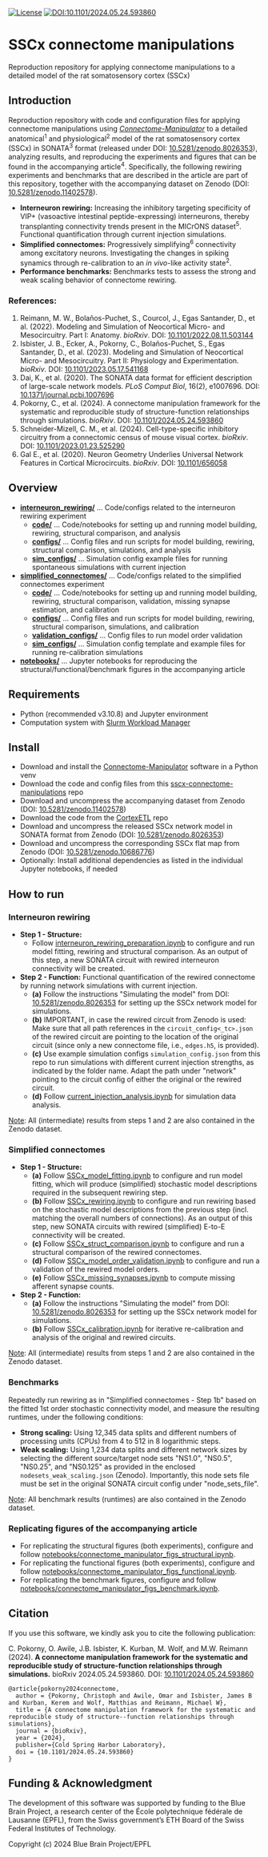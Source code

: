 [![License](https://img.shields.io/badge/License-Apache_2.0-blue.svg)](https://opensource.org/licenses/Apache-2.0)
[![DOI:10.1101/2024.05.24.593860](http://img.shields.io/badge/DOI-10.1101/2024.05.24.593860-B31B1B.svg)](https://doi.org/10.1101/2024.05.24.593860)

# SSCx connectome manipulations

Reproduction repository for applying connectome manipulations to a detailed model of the rat somatosensory cortex (SSCx)


## Introduction

Reproduction repository with code and configuration files for applying connectome manipulations using [_Connectome-Manipulator_](https://github.com/BlueBrain/connectome-manipulator) to a detailed anatomical<sup>1</sup> and physiological<sup>2</sup> model of the rat somatosensory cortex (SSCx) in SONATA<sup>3</sup> format (released under DOI: [10.5281/zenodo.8026353](https://doi.org/10.5281/zenodo.8026353)), analyzing results, and reproducing the experiments and figures that can be found in the accompanying article<sup>4</sup>. Specifically, the following rewiring experiments and benchmarks that are described in the article are part of this repository, together with the accompanying dataset on Zenodo (DOI: [10.5281/zenodo.11402578](https://doi.org/10.5281/zenodo.11402578)).
- __Interneuron rewiring:__ Increasing the inhibitory targeting specificity of VIP+ (vasoactive intestinal peptide-expressing) interneurons, thereby transplanting connectivity trends present in the MICrONS dataset<sup>5</sup>. Functional quantification through current injection simulations.
- __Simplified connectomes:__ Progressively simplifying<sup>6</sup> connectivity among excitatory neurons. Investigating the changes in spiking synamics through re-calibration to an _in vivo_-like activity state<sup>2</sup>.
- __Performance benchmarks:__ Benchmarks tests to assess the strong and weak scaling behavior of connectome rewiring.

### References:

1. Reimann, M. W., Bolaños-Puchet, S., Courcol, J., Egas Santander, D., et al. (2022). Modeling and Simulation of Neocortical Micro- and Mesocircuitry. Part I: Anatomy. _bioRxiv_. DOI: [10.1101/2022.08.11.503144](https://doi.org/10.1101/2022.08.11.503144)
2. Isbister, J. B., Ecker, A., Pokorny, C., Bolaños-Puchet, S., Egas Santander, D., et al. (2023). Modeling and Simulation of Neocortical Micro- and Mesocircuitry. Part II: Physiology and Experimentation. _bioRxiv_. DOI: [10.1101/2023.05.17.541168](https://doi.org/10.1101/2023.05.17.541168)
3. Dai, K., et al. (2020). The SONATA data format for efficient description of large-scale network models. _PLoS Comput Biol_, 16(2), e1007696. DOI: [10.1371/journal.pcbi.1007696](https://doi.org/10.1371/journal.pcbi.1007696)
4. Pokorny, C., et al. (2024). A connectome manipulation framework for the systematic and reproducible study of structure-function relationships through simulations. _bioRxiv_. DOI: [10.1101/2024.05.24.593860](https://doi.org/10.1101/2024.05.24.593860)
5. Schneider-Mizell, C. M., et al. (2024). Cell-type-specific inhibitory circuitry from a connectomic census of mouse visual cortex. _bioRxiv_. DOI: [10.1101/2023.01.23.525290](https://doi.org/10.1101/2023.01.23.525290)
6. Gal E., et al. (2020). Neuron Geometry Underlies Universal Network Features in Cortical Microcircuits. _bioRxiv_. DOI: [10.1101/656058](https://doi.org/10.1101/656058)


## Overview

- [__interneuron_rewiring/__](interneuron_rewiring/) ... Code/configs related to the interneuron rewiring experiment
  - [__code/__](interneuron_rewiring/code/) ... Code/notebooks for setting up and running model building, rewiring, structural comparison, and analysis
  - [__configs/__](interneuron_rewiring/configs/) ... Config files and run scripts for model building, rewiring, structural comparison, simulations, and analysis
  - [__sim_configs/__](interneuron_rewiring/sim_configs/) ... Simulation config example files for running spontaneous simulations with current injection
- [__simplified_connectomes/__](simplified_connectomes/) ... Code/configs related to the simplified connectomes experiment
  - [__code/__](simplified_connectomes/code/) ... Code/notebooks for setting up and running model building, rewiring, structural comparison, validation, missing synapse estimation, and calibration
  - [__configs/__](simplified_connectomes/configs/) ... Config files and run scripts for model building, rewiring, structural comparison, simulations, and calibration
  - [__validation_configs/__](simplified_connectomes/validation_configs/) ... Config files to run model order validation
  - [__sim_configs/__](simplified_connectomes/sim_configs/) ... Simulation config template and example files for running re-calibration simulations
- [__notebooks/__](notebooks/) ... Jupyter notebooks for reproducing the structural/functional/benchmark figures in the accompanying article


## Requirements

- Python (recommended v3.10.8) and Jupyter environment
- Computation system with [Slurm Workload Manager](https://slurm.schedmd.com)


## Install

- Download and install the [Connectome-Manipulator](https://github.com/BlueBrain/connectome-manipulator) software in a Python venv
- Download the code and config files from this [sscx-connectome-manipulations](https://github.com/BlueBrain/sscx-connectome-manipulations) repo
- Download and uncompress the accompanying dataset from Zenodo (DOI: [10.5281/zenodo.11402578](https://doi.org/10.5281/zenodo.11402578))
- Download the code from the [CortexETL](https://github.com/BlueBrain/cortexetl) repo
- Download and uncompress the released SSCx network model in SONATA format from Zenodo (DOI: [10.5281/zenodo.8026353](https://doi.org/10.5281/zenodo.8026353))
- Download and uncompress the corresponding SSCx flat map from Zenodo (DOI: [10.5281/zenodo.10686776](https://doi.org/10.5281/zenodo.10686776))
- Optionally: Install additional dependencies as listed in the individual Jupyter notebooks, if needed


## How to run

### Interneuron rewiring

- __Step 1 - Structure:__
  - Follow [interneuron_rewiring_preparation.ipynb](interneuron_rewiring/code/interneuron_rewiring_preparation.ipynb) to configure and run model fitting, rewiring and structural comparison. As an output of this step, a new SONATA circuit with rewired interneuron connectivity will be created.
- __Step 2 - Function:__ Functional quantification of the rewired connectome by running network simulations with current injection.
  - __(a)__ Follow the instructions "Simulating the model" from DOI: [10.5281/zenodo.8026353](https://doi.org/10.5281/zenodo.8026353) for setting up the SSCx network model for simulations.
  - __(b)__ IMPORTANT, in case the rewired circuit from Zenodo is used: Make sure that all path references in the `circuit_config<_tc>.json` of the rewired circuit are pointing to the location of the original circuit (since only a new connectome file, i.e., `edges.h5`, is provided).
  - __(c)__ Use example simulation configs `simulation_config.json` from this repo to run simulations with different current injection strengths, as indicated by the folder name. Adapt the path under "network" pointing to the circuit config of either the original or the rewired circuit.
  - __(d)__ Follow [current_injection_analysis.ipynb](interneuron_rewiring/code/current_injection_analysis.ipynb) for simulation data analysis.

<ins>Note</ins>: All (intermediate) results from steps 1 and 2 are also contained in the Zenodo dataset.

### Simplified connectomes

- __Step 1 - Structure:__
  - __(a)__ Follow [SSCx_model_fitting.ipynb](simplified_connectomes/code/SSCx_model_fitting.ipynb) to configure and run model fitting, which will produce (simplified) stochastic model descriptions required in the subsequent rewiring step.
  - __(b)__ Follow [SSCx_rewiring.ipynb](simplified_connectomes/code/SSCx_rewiring.ipynb) to configure and run rewiring based on the stochastic model descriptions from the previous step (incl. matching the overall numbers of connections). As an output of this step, new SONATA circuits with rewired (simplified) E-to-E connectivity will be created.
  - __(c)__ Follow [SSCx_struct_comparison.ipynb](simplified_connectomes/code/SSCx_struct_comparison.ipynb) to configure and run a structural comparison of the rewired connectomes.
  - __(d)__ Follow [SSCx_model_order_validation.ipynb](simplified_connectomes/code/SSCx_model_order_validation.ipynb) to configure and run a validation of the rewired model orders.
  - __(e)__ Follow [SSCx_missing_synapses.ipynb](simplified_connectomes/code/SSCx_missing_synapses.ipynb) to compute missing afferent synapse counts.
- __Step 2 - Function:__
  - __(a)__ Follow the instructions "Simulating the model" from DOI: [10.5281/zenodo.8026353](https://doi.org/10.5281/zenodo.8026353) for setting up the SSCx network model for simulations.
  - __(b)__ Follow [SSCx_calibration.ipynb](simplified_connectomes/code/SSCx_calibration.ipynb) for iterative re-calibration and analysis of the original and rewired circuits.

<ins>Note</ins>: All (intermediate) results from steps 1 and 2 are also contained in the Zenodo dataset.

### Benchmarks

Repeatedly run rewiring as in "Simplified connectomes - Step 1b" based on the fitted 1st order stochastic connectivity model, and measure the resulting runtimes, under the following conditions:

- __Strong scaling:__
  Using 12,345 data splits and different numbers of processing units (CPUs) from 4 to 512 in 8 logarithmic steps.
- __Weak scaling:__
  Using 1,234 data splits and different network sizes by selecting the different source/target node sets "NS1.0", "NS0.5", "NS0.25", and "NS0.125" as provided in the enclosed `nodesets_weak_scaling.json` (Zenodo). Importantly, this node sets file must be set in the original SONATA circuit config under "node_sets_file".

<ins>Note</ins>: All benchmark results (runtimes) are also contained in the Zenodo dataset.

### Replicating figures of the accompanying article

- For replicating the structural figures (both experiments), configure and follow [notebooks/connectome_manipulator_figs_structural.ipynb](notebooks/connectome_manipulator_figs_structural.ipynb).
- For replicating the functional figures (both experiments), configure and follow [notebooks/connectome_manipulator_figs_functional.ipynb](notebooks/connectome_manipulator_figs_functional.ipynb).
- For replicating the benchmark figures, configure and follow [notebooks/connectome_manipulator_figs_benchmark.ipynb](notebooks/connectome_manipulator_figs_benchmark.ipynb).

## Citation

If you use this software, we kindly ask you to cite the following publication:

C. Pokorny, O. Awile, J.B. Isbister, K. Kurban, M. Wolf, and M.W. Reimann (2024). __A connectome manipulation framework for the systematic and reproducible study of structure-function relationships through simulations.__ bioRxiv 2024.05.24.593860. DOI: [10.1101/2024.05.24.593860](https://doi.org/10.1101/2024.05.24.593860)

```
@article{pokorny2024connectome,
  author = {Pokorny, Christoph and Awile, Omar and Isbister, James B and Kurban, Kerem and Wolf, Matthias and Reimann, Michael W},
  title = {A connectome manipulation framework for the systematic and reproducible study of structure--function relationships through simulations},
  journal = {bioRxiv},
  year = {2024},
  publisher={Cold Spring Harbor Laboratory},
  doi = {10.1101/2024.05.24.593860}
}
```

## Funding & Acknowledgment

The development of this software was supported by funding to the Blue Brain Project, a research center of the École polytechnique fédérale de Lausanne (EPFL), from the Swiss government’s ETH Board of the Swiss Federal Institutes of Technology.

Copyright (c) 2024 Blue Brain Project/EPFL
